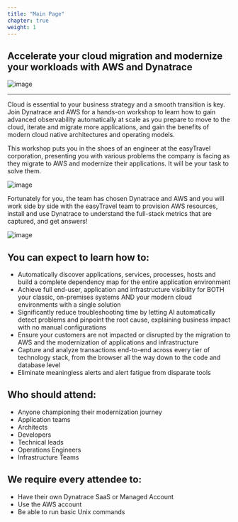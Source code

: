 ```yaml
---
title: "Main Page"
chapter: true
weight: 1
---
```


<h2>Accelerate your cloud migration and modernize your workloads with AWS and Dynatrace</h2>

![image](/images/dt-aws.png)

---

Cloud is essential to your business strategy and a smooth transition is key. Join Dynatrace and AWS for a hands-on workshop to learn how to gain advanced observability automatically at scale as you prepare to move to the cloud, iterate and migrate more applications, and gain the benefits of modern cloud native architectures and operating models.

This workshop puts you in the shoes of an engineer at the easyTravel corporation, presenting you with various problems the company is facing as they migrate to AWS and modernize their applications. It will be your task to solve them.

![image](/images/ez-logo.png)

Fortunately for you, the team has chosen Dynatrace and AWS and you will work side by side with the easyTravel team to provision AWS resources, install and use Dynatrace to understand the full-stack metrics that are captured, and get answers!

![image](/images/ez-team.png)

## You can expect to learn how to:

* Automatically discover applications, services, processes, hosts and build a complete dependency map for the entire application environment
* Achieve full end-user, application and infrastructure visibility for BOTH your classic, on-premises systems AND your modern cloud environments with a single solution
* Significantly reduce troubleshooting time by letting AI automatically detect problems and pinpoint the root cause, explaining business impact with no manual configurations
* Ensure your customers are not impacted or disrupted by the migration to AWS and the modernization of applications and infrastructure
* Capture and analyze transactions end-to-end across every tier of technology stack, from the browser all the way down to the code and database level
* Eliminate meaningless alerts and alert fatigue from disparate tools

## Who should attend:

* Anyone championing their modernization journey
* Application teams 
* Architects 
* Developers
* Technical leads
* Operations Engineers
* Infrastructure Teams 

## We require every attendee to:

* Have their own Dynatrace SaaS or Managed Account
* Use the AWS account
* Be able to run basic Unix commands